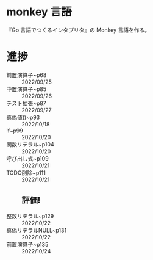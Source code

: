 # monkey 言語

『Go 言語でつくるインタプリタ』の Monkey 言語を作る。

# 進捗

<dt>前置演算子~p68</dt>  
<dd>2022/09/25</dd>
<dt>中置演算子~p85</dt>
<dd>2022/09/26</dt>
<dt>テスト拡張~p87</dt>
<dd>2022/09/27</dt>
<dt>真偽値()~p93</dt>
<dd>2022/10/18</dt>
<dt>if~p99</dt>
<dd>2022/10/20</dt>
<dt>関数リテラル~p104</dt>
<dd>2022/10/20</dt>
<dt>呼び出し式~p109</dt>
<dd>2022/10/21</dt>
<dt>TODO削除~p111</dt>
<dd>2022/10/21</dt>

## 評価!

<dt>整数リテラル~p129</dt>
<dd>2022/10/22</dt>
<dt>真偽リテラルNULL~p131</dt>
<dd>2022/10/22</dt>
<dt>前置演算子~p135</dt>
<dd>2022/10/24</dt>
